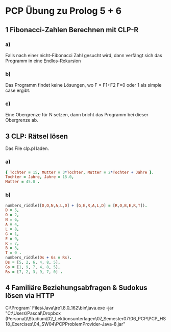 # PCP Übung zu Prolog 5 + 6

## 1 Fibonacci-Zahlen Berechnen mit CLP-R

### a)
Falls nach einer nicht-Fibonacci Zahl gesucht wird, dann verfängt sich das Programm in eine Endlos-Rekursion
### b)
Das Programm findet keine Lösungen, wo F = F1+F2 F=0 oder 1 als simple case ergibt.
### c)
Eine Obergrenze für N setzen, dann bricht das Programm bei dieser Obergrenze ab.

## 3 CLP: Rätsel lösen
Das File clp.pl laden.

### a)
```prolog
{ Tochter = 15, Mutter = 3*Tochter, Mutter = 2*Tochter + Jahre }.
Tochter = Jahre, Jahre = 15.0,
Mutter = 45.0 .
```

### b)
```prolog
numbers_riddle([D,O,N,A,L,D] + [G,E,R,A,L,D] = [R,O,B,E,R,T]).
D = 5,
O = 2,
N = 6,
A = 4,
L = 8,
G = 1,
E = 9,
R = 7,
B = 3,
T = 0 .
numbers_riddle(Ds + Gs = Rs).
Ds = [5, 2, 6, 4, 8, 5],
Gs = [1, 9, 7, 4, 8, 5],
Rs = [7, 2, 3, 9, 7, 0] .
```

## 4 Familiäre Beziehungsabfragen & Sudokus lösen via HTTP
C:\Program` Files\Java\jre1.8.0_162\bin\java.exe -jar "C:\Users\Pascal\Dropbox (Personal)\Studium\02_Lektionsunterlagen\07_Semester07\06_PCP\PCP_HS18_Exercises\04_SW04\PCPProblemProvider-Java-8.jar"